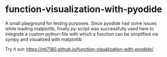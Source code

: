 # function-visualization-with-pyodide
A small playground for testing purposes.
Since pyodide had some issues while loading matplotlib, finally py-script was successfully used here to integrate a custom python-file with which a function can be simplified via sympy and visualized with matplotlib

Try it out: https://mt7180.github.io/function-visualization-with-pyodide/